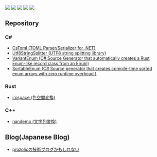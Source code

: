 
![](http://github-profile-summary-cards.vercel.app/api/cards/profile-details?username=prozolic&theme=github_dark)
![](http://github-profile-summary-cards.vercel.app/api/cards/repos-per-language?username=prozolic&theme=github_dark)
![](http://github-profile-summary-cards.vercel.app/api/cards/most-commit-language?username=prozolic&theme=github_dark)
![](http://github-profile-summary-cards.vercel.app/api/cards/stats?username=prozolic&theme=github_dark)
![](https://github-profile-summary-cards.vercel.app/api/cards/productive-time?username=prozolic&theme=github_dark)

## Repository
### C#
* [CsToml (TOML Parser/Serializer for .NET)](https://github.com/prozolic/CsToml)
* [Utf8StringSplitter (UTF8 string splitting library)](https://github.com/prozolic/Utf8StringSplitter)
* [VariantEnum (C# Source Generator that automatically creates a Rust Enum-like record class from an Enum)](https://github.com/prozolic/VariantEnum)
* [SortableEnum (C# Source generator that creates compile-time sorted enum arrays with zero runtime overhead.)](https://github.com/prozolic/SortableEnum)

### Rust
* [irospace (色空間変換)](https://github.com/prozolic/irospace)

### C++
* [nandemo (文字列変換)](https://github.com/prozolic/nandemo)

## Blog(Japanese Blog)
* [prozolicの技術ブログかもしれない](https://prozolic.blog/)

